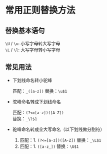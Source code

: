 # 常用正则替换方法

## 替换基本语句

`\U` / `\u`: 小写字母转大写字母  
`\L` / `\l`: 大写字母转小写字母

## 常见用法

- 下划线命名转小驼峰
    
    匹配：`_([a-z])`
    替换：`\u$1`

- 驼峰命名转成下划线命名

    匹配：`(?<=[a-z])([A-Z])`  
    替换：`_\l$1`

- 驼峰命名转成全大写命名（以下划线做分割符）
  1. 匹配：1. `(?<=[a-z])([A-Z])`  替换：`_\L$1`
  2. 匹配：1. `([a-z_])`  替换：`\U$1`